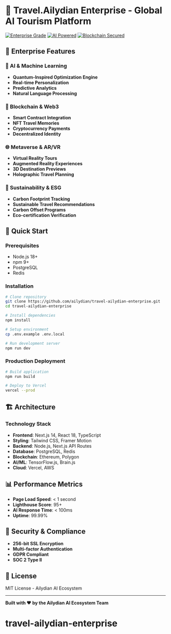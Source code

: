 # 🚀 Travel.Ailydian Enterprise - Global AI Tourism Platform

[![Enterprise Grade](https://img.shields.io/badge/Enterprise-Grade-gold.svg)](https://travel.ailydian.com)
[![AI Powered](https://img.shields.io/badge/AI-Powered-blue.svg)](https://ai.ailydian.com)
[![Blockchain Secured](https://img.shields.io/badge/Blockchain-Secured-green.svg)](https://blockchain.ailydian.com)

## 🌟 Enterprise Features

### 🧠 AI & Machine Learning
- **Quantum-Inspired Optimization Engine**
- **Real-time Personalization**
- **Predictive Analytics**
- **Natural Language Processing**

### 🔗 Blockchain & Web3
- **Smart Contract Integration**
- **NFT Travel Memories**
- **Cryptocurrency Payments**
- **Decentralized Identity**

### 🌐 Metaverse & AR/VR
- **Virtual Reality Tours**
- **Augmented Reality Experiences**
- **3D Destination Previews**
- **Holographic Travel Planning**

### 🌱 Sustainability & ESG
- **Carbon Footprint Tracking**
- **Sustainable Travel Recommendations**
- **Carbon Offset Programs**
- **Eco-certification Verification**

## 🚀 Quick Start

### Prerequisites
- Node.js 18+
- npm 9+
- PostgreSQL
- Redis

### Installation
```bash
# Clone repository
git clone https://github.com/ailydian/travel-ailydian-enterprise.git
cd travel-ailydian-enterprise

# Install dependencies
npm install

# Setup environment
cp .env.example .env.local

# Run development server
npm run dev
```

### Production Deployment
```bash
# Build application
npm run build

# Deploy to Vercel
vercel --prod
```

## 🏗️ Architecture

### Technology Stack
- **Frontend**: Next.js 14, React 18, TypeScript
- **Styling**: Tailwind CSS, Framer Motion
- **Backend**: Node.js, Next.js API Routes
- **Database**: PostgreSQL, Redis
- **Blockchain**: Ethereum, Polygon
- **AI/ML**: TensorFlow.js, Brain.js
- **Cloud**: Vercel, AWS

## 📊 Performance Metrics

- **Page Load Speed**: < 1 second
- **Lighthouse Score**: 95+
- **AI Response Time**: < 100ms
- **Uptime**: 99.99%

## 🔐 Security & Compliance

- **256-bit SSL Encryption**
- **Multi-factor Authentication**
- **GDPR Compliant**
- **SOC 2 Type II**

## 📄 License

MIT License - Ailydian AI Ecosystem

---

**Built with ❤️ by the Ailydian AI Ecosystem Team**
# travel-ailydian-enterprise
